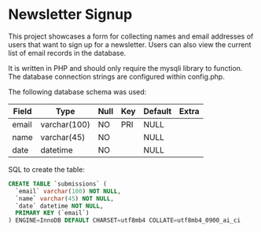 # Newsletter Signup
This project showcases a form for collecting names and email addresses of users that want to sign up for a newsletter. Users can also view the current list of email records in the database.

It is written in PHP and should only require the mysqli library to function. The database connection strings are configured within config.php.

The following database schema was used:

| Field | Type | Null | Key | Default | Extra |
| ----- | ---- | ---- | --- | ------- | ----- |
| email | varchar(100) | NO | PRI | NULL |
| name | varchar(45) | NO | |NULL |
| date | datetime | NO |  | NULL |

SQL to create the table:
```SQL
CREATE TABLE `submissions` (
  `email` varchar(100) NOT NULL,
  `name` varchar(45) NOT NULL,
  `date` datetime NOT NULL,
  PRIMARY KEY (`email`)
) ENGINE=InnoDB DEFAULT CHARSET=utf8mb4 COLLATE=utf8mb4_0900_ai_ci
```
